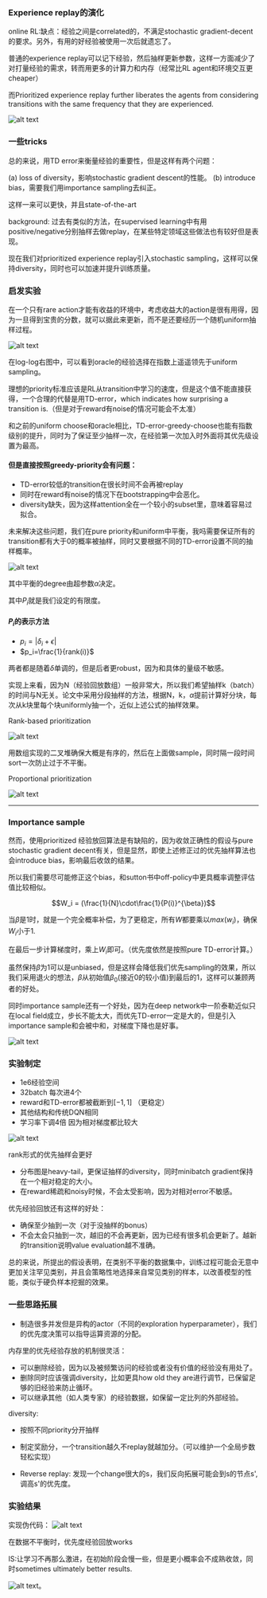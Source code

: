 ### Experience replay的演化

online RL:缺点：经验之间是correlated的，不满足stochastic gradient-decent的要求。另外，有用的好经验被使用一次后就遗忘了。

普通的experience replay可以记下经验，然后抽样更新参数，这样一方面减少了对打量经验的需求，转而用更多的计算力和内存（经常比RL agent和环境交互更cheaper）

而Prioritized experience replay further liberates the agents from considering transitions with the same frequency that they are experienced.

![alt text](image.png)


### 一些tricks
总的来说，用TD error来衡量经验的重要性，但是这样有两个问题：

(a) loss of diversity，影响stochastic gradient descent的性能。
(b) introduce bias，需要我们用importance sampling去纠正。

这样一来可以更快，并且state-of-the-art

background: 过去有类似的方法，在supervised learning中有用positive/negative分别抽样去做replay，在某些特定领域这些做法也有较好但是表现。

现在我们对prioritized experience replay引入stochastic sampling，这样可以保持diversity，同时也可以加速并提升训练质量。

### 启发实验

在一个只有rare action才能有收益的环境中，考虑收益大的action是很有用得，因为一旦得到宝贵的分数，就可以据此来更新，而不是还要经历一个随机uniform抽样过程。

![alt text](image-1.png)

在log-log右图中，可以看到oracle的经验选择在指数上遥遥领先于uniform sampling。

理想的priority标准应该是RL从transition中学习的速度，但是这个值不能直接获得，一个合理的代替是用TD-error，which indicates how surprising a transition is.（但是对于reward有noise的情况可能会不太准）

和之前的uniform choose和oracle相比，TD-error-greedy-choose也能有指数级别的提升，同时为了保证至少抽样一次，在经验第一次加入时外面将其优先级设置为最高。

#### 但是直接按照greedy-priority会有问题：
- TD-error较低的transition在很长时间不会再被replay
- 同时在reward有noise的情况下在bootstrapping中会恶化。
- diversity缺失，因为这样attention全在一个较小的subset里，意味着容易过拟合。

未来解决这些问题，我们在pure priority和uniform中平衡，我吗需要保证所有的transition都有大于0的概率被抽样，同时又要根据不同的TD-error设置不同的抽样概率。

![alt text](image-2.png)

其中平衡的degree由超参数$\alpha$决定。

其中$P_i$就是我们设定的有限度。

#### $P_i$的表示方法

- $p_i=|\delta_i+\epsilon|$
- $p_i=\frac{1}{rank(i)}$

两者都是随着$\delta$单调的，但是后者更robust，因为和具体的量级不敏感。

实现上来看，因为N（经验回放数组）一般非常大，所以我们希望抽样k（batch）的时间与N无关。论文中采用分段抽样的方法，根据N，k，$\alpha$提前计算好分块，每次从k块里每个块uniformly抽一个，近似上述公式的抽样效果。

Rank-based prioritization

![alt text](image-6.png)

用数组实现的二叉堆确保大概是有序的，然后在上面做sample，同时隔一段时间sort一次防止过于不平衡。


Proportional prioritization

![alt text](image-7.png)


----

### Importance sample

然而，使用prioritized 经验放回算法是有缺陷的，因为收敛正确性的假设与pure stochastic gradient decent有关，但是显然，即使上述修正过的优先抽样算法也会introduce bias，影响最后收敛的结果。

所以我们需要尽可能修正这个bias，和sutton书中off-policy中更具概率调整评估值比较相似。

$$W_i = (\frac{1}{N}\cdot\frac{1}{P(i)}^{\beta})$$

当$\beta$是1时，就是一个完全概率补偿，为了更稳定，所有$W$都要乘以$max(w_i)$，确保$W_i$小于1.

在最后一步计算梯度时，乘上$W_i$即可。（优先度依然是按照pure TD-error计算。）

虽然保持$\beta$为1可以是unbiased，但是这样会降低我们优先sampling的效果，所以我们采用退火的想法，$\beta$从初始值$\beta_0$(接近0的较小值)到最后的1，这样可以兼顾两者的好处。

同时importance sample还有一个好处，因为在deep network中一阶泰勒近似只在local field成立，步长不能太大，而优先TD-error一定是大的，但是引入importance sample和会被中和，对梯度下降也是好事。

![alt text](image-4.png)

### 实验制定

- 1e6经验空间
- 32batch 每次进4个
- reward和TD-error都被截断到$[-1,1]$ （更稳定）
- 其他结构和传统DQN相同
- 学习率下调4倍 因为相对梯度都比较大

![alt text](image-5.png)

rank形式的优先抽样会更好
- 分布图是heavy-tail，更保证抽样的diversity，同时minibatch gradient保持在一个相对稳定的大小。
- 在reward稀疏和noisy时候，不会太受影响，因为对相对error不敏感。

优先经验回放还有这样的好处：

- 确保至少抽到一次（对于没抽样的bonus）
- 不会太会只抽到一次，越旧的不会再更新，因为已经有很多机会更新了。越新的transition说明value evaluation越不准确。


总的来说，所提出的假设表明，在类别不平衡的数据集中，训练过程可能会无意中更加关注罕见类别，并且会策略性地选择来自常见类别的样本，以改善模型的性能，类似于硬负样本挖掘的效果。

### 一些思路拓展

- 制造很多并发但是异构的actor（不同的exploration hyperparameter），我们的优先度决策可以指导运算资源的分配。

内存里的优先经验存放的机制很灵活：

- 可以删除经验，因为以及被频繁访问的经验或者没有价值的经验没有用处了。
- 删除同时应该强调diversity，比如更具how old they are进行调节，已保留足够的旧经验来防止循环。
- 可以继承其他（如人类专家）的经验数据，如保留一定比列的外部经验。

diversity:

- 按照不同priority分开抽样
- 制定奖励分，一个transition越久不replay就越加分。（可以维护一个全局步数轻松实现）

- Reverse replay: 发现一个change很大的s，我们反向拓展可能会到s的节点s',调高s'的优先度。

### 实验结果

实现伪代码：
![alt text](image-3.png)

在数据不平衡时，优先度经验回放works

IS:让学习不再那么激进，在初始阶段会慢一些，但是更小概率会不成熟收敛，同时sometimes ultimately better results.

![alt text](image-8.png)。

